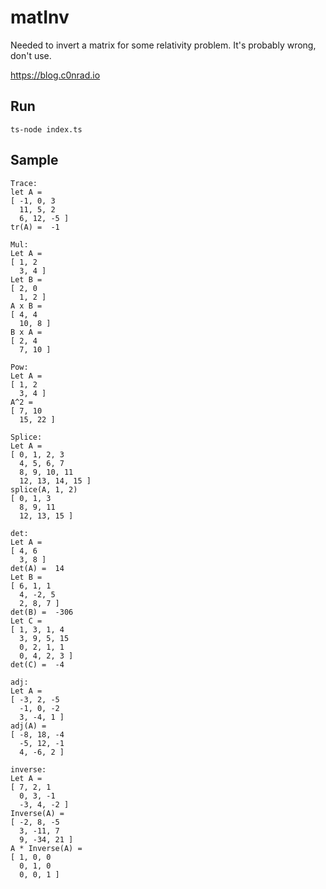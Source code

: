 # matInv

Needed to invert a matrix for some relativity problem. It's probably wrong, don't use.

https://blog.c0nrad.io

## Run

```
ts-node index.ts
```

## Sample

```
Trace:
let A =
[ -1, 0, 3
  11, 5, 2
  6, 12, -5 ]
tr(A) =  -1

Mul:
Let A =
[ 1, 2
  3, 4 ]
Let B =
[ 2, 0
  1, 2 ]
A x B =
[ 4, 4
  10, 8 ]
B x A =
[ 2, 4
  7, 10 ]

Pow:
Let A =
[ 1, 2
  3, 4 ]
A^2 =
[ 7, 10
  15, 22 ]

Splice:
Let A =
[ 0, 1, 2, 3
  4, 5, 6, 7
  8, 9, 10, 11
  12, 13, 14, 15 ]
splice(A, 1, 2)
[ 0, 1, 3
  8, 9, 11
  12, 13, 15 ]

det:
Let A =
[ 4, 6
  3, 8 ]
det(A) =  14
Let B =
[ 6, 1, 1
  4, -2, 5
  2, 8, 7 ]
det(B) =  -306
Let C =
[ 1, 3, 1, 4
  3, 9, 5, 15
  0, 2, 1, 1
  0, 4, 2, 3 ]
det(C) =  -4

adj:
Let A =
[ -3, 2, -5
  -1, 0, -2
  3, -4, 1 ]
adj(A) =
[ -8, 18, -4
  -5, 12, -1
  4, -6, 2 ]

inverse:
Let A =
[ 7, 2, 1
  0, 3, -1
  -3, 4, -2 ]
Inverse(A) =
[ -2, 8, -5
  3, -11, 7
  9, -34, 21 ]
A * Inverse(A) =
[ 1, 0, 0
  0, 1, 0
  0, 0, 1 ]
```